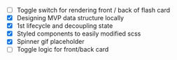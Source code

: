* [ ] Toggle switch for rendering front / back of flash card
 * [x] Designing MVP data structure locally
 * [x] 1st lifecycle and decoupling state
 * [x] Styled components to easily modified scss
 * [x] Spinner gif placeholder
 * [ ] Toggle logic for front/back card